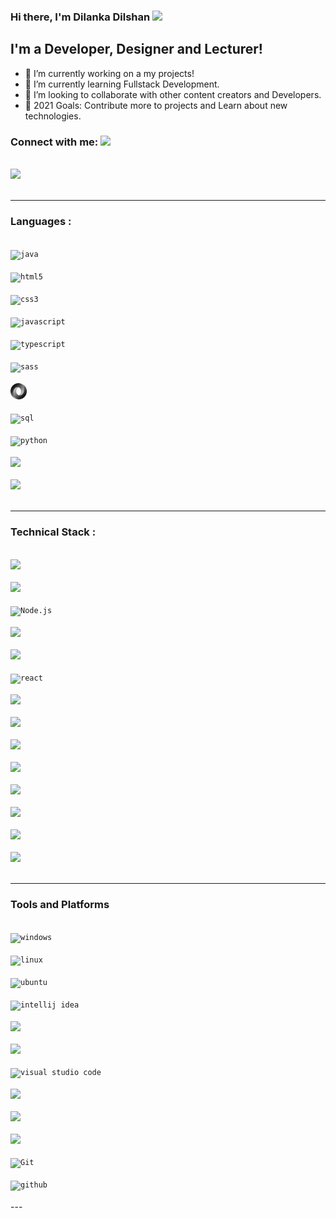 ### Hi there, I'm Dilanka Dilshan   <img src="https://github.com/blackcater/blackcater/raw/master/images/Hi.gif" height="32" />

## I'm a Developer, Designer and Lecturer!

- 🔭 I’m currently working on a my projects!
- 🌱 I’m currently learning Fullstack Development.
- 👯 I’m looking to collaborate with other content creators and Developers.
- 🥅 2021 Goals: Contribute more to projects and Learn about new technologies.

### Connect with me: <img src="https://media.giphy.com/media/LnQjpWaON8nhr21vNW/giphy.gif" height="32">

<code>
<a href="https://dilankadilshan.info/"><img src="https://img.icons8.com/ios-filled/64/4a90e2/domain.png"/></a>
</code>

<br />

---

### Languages :

<code>
<img alt="java" width="26px" src="https://img.icons8.com/color/240/000000/java-coffee-cup-logo.png">
</code>
<code>
<img alt="html5" width="26px" src="https://img.icons8.com/color/240/000000/html-5.png">
</code>
<code>
<img alt="css3" width="26px" src="https://img.icons8.com/color/240/000000/css3.png">
</code>
<code>
<img alt="javascript" width="26px" src="https://img.icons8.com/color/240/000000/javascript.png" />
</code>
<code>
<img alt="typescript" width="26px" src="https://img.icons8.com/color/240/000000/typescript.png">
</code>
<code>
<img alt="sass" width="26px" src="https://img.icons8.com/color/240/000000/sass.png">
</code>
<code>
<img alt="json" width="26px" src="https://raw.githubusercontent.com/github/explore/80688e429a7d4ef2fca1e82350fe8e3517d3494d/topics/json/json.png">
</code>
<code>
<img alt="sql" width="26px" src="https://img.icons8.com/color/26/000000/sql.png">
</code>
<code>
<img alt="python" width="26px" src="https://img.icons8.com/color/240/000000/python.png">
</code>
<code>
<img src="https://img.icons8.com/ios-filled/26/4a90e2/c-sharp-logo.png"/>
</code>
<code>
<img src="https://img.icons8.com/officel/26/4a90e2/php-logo.png"/>
</code>

<br />

---

### Technical Stack :

<code>
<img width="26px" src="https://img.icons8.com/color/48/000000/spring-logo.png">
</code>
<code>
<img width="36px" src="https://icon-library.net//images/hibernate-icon/hibernate-icon-17.jpg">
</code>
<code>
<img alt="Node.js" width="26px" src="https://img.icons8.com/color/240/000000/nodejs.png">
</code>
<code>
<img width="26px" src="https://img.icons8.com/color/48/000000/angularjs.png">
</code>
<code>
<img width="26px" src="https://img.icons8.com/color/48/000000/vue-js.png"/>
</code>
<code>
<img alt="react" width="26px" src="https://img.icons8.com/color/240/000000/react-native.png" />
</code>
<code>
<img width="26px" src="https://img.icons8.com/ios-filled/50/000000/jquery.png">
</code>
<code>
<img src="https://img.icons8.com/metro/26/4a90e2/mysql.png"/>
</code>
<code>
<img src="https://img.icons8.com/color/26/4a90e2/mongodb.png"/>
</code>
<code>
<img src="https://img.icons8.com/dusk/26/4a90e2/webpack.png"/>
</code>
<code>
<img src="https://img.icons8.com/color/26/4a90e2/bootstrap.png"/>
</code>
<code>
<img src="https://img.icons8.com/color/26/4a90e2/tomcat.png"/>
</code>
<code>
<img src="https://img.icons8.com/color/26/4a90e2/material-ui.png"/>
</code>
<code>
<img src="https://img.icons8.com/color/26/4a90e2/microsoft-sql-server.png"/>
</code>


<br />

---

### Tools and Platforms

<code>
<img alt="windows" width="26px" src="https://img.icons8.com/color/240/000000/windows-10.png">
</code>
<code>
<img alt="linux" width="26px" src="https://img.icons8.com/color/96/000000/linux.png">
</code>
<code>
<img alt="ubuntu" width="26px" src="https://img.icons8.com/color/96/000000/ubuntu--v1.png">
</code>
<code>
<img alt="intellij idea" width="26px" src="https://img.icons8.com/color/240/000000/intellij-idea.png" />
</code>
<code>
<img src="https://img.icons8.com/nolan/26/java-eclipse.png"/>
</code>
<code>
<img src="https://img.icons8.com/windows/26/4a90e2/netbeans.png"/>
</code>
<code>
<img alt="visual studio code" width="26px" src="https://img.icons8.com/fluent/240/000000/visual-studio-code-2019.png" />
</code>
<code>
<img src="https://img.icons8.com/dusk/26/4a90e2/dbeaver.png"/>
</code>
<code>
<img src="https://img.icons8.com/ios-filled/26/4a90e2/mysql-logo.png"/>
</code>
<code>
<img src="https://img.icons8.com/ios-filled/26/4a90e2/visual-studio-logo.png"/>
</code>
<code>
<img alt="Git" width="26px" src="https://img.icons8.com/color/240/000000/git.png">
</code>
<code>
<img alt="github" width="26px" src="https://img.icons8.com/ios-glyphs/240/000000/github.png">
</code>

<br/>
---
